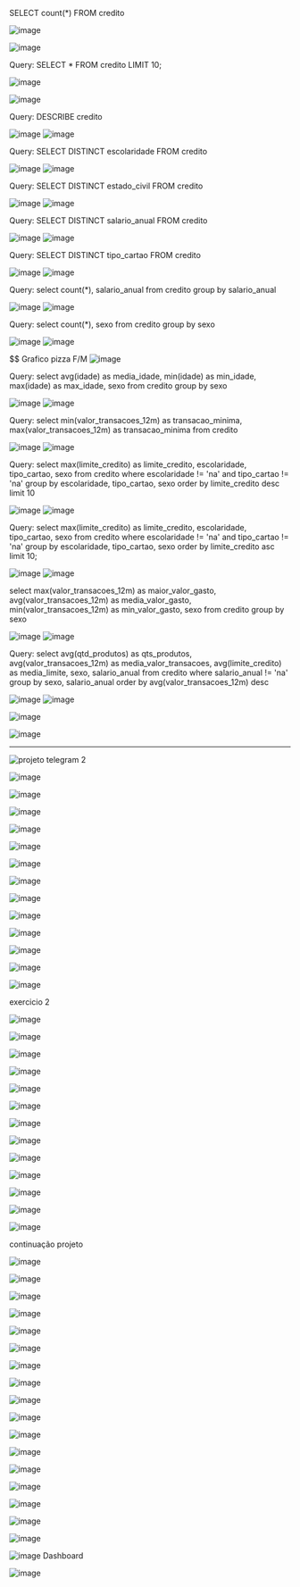 SELECT count(*) FROM credito

![image](https://github.com/JosueMorfim/Analise_Credito_SQL/assets/141301164/f8acc616-f7f2-4a7b-8731-c00fd02d2956)

![image](https://github.com/JosueMorfim/Analise_Credito_SQL/assets/141301164/0c6e62f6-4b19-4cff-8014-a7204450f20d)


Query: SELECT * FROM credito LIMIT 10;

![image](https://github.com/JosueMorfim/Analise_Credito_SQL/assets/141301164/54081c8e-a20d-4935-ab1d-b7723b0b23c6)

![image](https://github.com/JosueMorfim/Analise_Credito_SQL/assets/141301164/963605cf-6257-401d-910f-7dc770bd83d9)

Query: DESCRIBE credito

![image](https://github.com/JosueMorfim/Analise_Credito_SQL/assets/141301164/d88d537e-53e8-42a3-8fb2-270768ba3cc5)
![image](https://github.com/JosueMorfim/Analise_Credito_SQL/assets/141301164/88bd74b1-4716-419a-9f43-918788c9a0c8)

Query: SELECT DISTINCT escolaridade FROM credito

![image](https://github.com/JosueMorfim/Analise_Credito_SQL/assets/141301164/961a9e03-44a0-4fb5-8564-e333a2c16636)
![image](https://github.com/JosueMorfim/Analise_Credito_SQL/assets/141301164/69efad02-787c-4b03-bd4f-d53f262eaef5)

Query: SELECT DISTINCT estado_civil FROM credito

![image](https://github.com/JosueMorfim/Analise_Credito_SQL/assets/141301164/cc2fab6e-5412-4415-a503-0218dd14b864)
![image](https://github.com/JosueMorfim/Analise_Credito_SQL/assets/141301164/092da1ea-5983-4c00-8672-2f2606cc9581)

Query: SELECT DISTINCT salario_anual FROM credito

![image](https://github.com/JosueMorfim/Analise_Credito_SQL/assets/141301164/75c3bc7e-5653-4305-8d30-f0f2ce6bb3cd)
![image](https://github.com/JosueMorfim/Analise_Credito_SQL/assets/141301164/4e7907ea-053c-4329-a070-0e439ff920b4)

Query: SELECT DISTINCT tipo_cartao FROM credito

![image](https://github.com/JosueMorfim/Analise_Credito_SQL/assets/141301164/972615ca-a37b-4067-9f86-5f3189957ed1)
![image](https://github.com/JosueMorfim/Analise_Credito_SQL/assets/141301164/8583c01d-7b17-4f6a-9ea0-43d6a1497447)

Query: select count(*), salario_anual from credito group by salario_anual

![image](https://github.com/JosueMorfim/Analise_Credito_SQL/assets/141301164/61ee0090-ea6d-47b6-b5c9-f3187df9446a)
![image](https://github.com/JosueMorfim/Analise_Credito_SQL/assets/141301164/a0079e31-3ab9-47e5-bd4d-a916c884f9e4)

Query: select count(*), sexo from credito group by sexo

![image](https://github.com/JosueMorfim/Analise_Credito_SQL/assets/141301164/51fec78a-37b7-41af-b9c0-e22aaab23d77)
![image](https://github.com/JosueMorfim/Analise_Credito_SQL/assets/141301164/ecdb3b23-8152-4455-a443-c964f4e58b50)



$$ Grafico pizza F/M
![image](https://github.com/JosueMorfim/Analise_Credito_SQL/assets/141301164/97b7e776-0972-4de3-854a-43102520f5d3)


Query: select avg(idade) as media_idade, min(idade) as min_idade, max(idade) as max_idade, sexo from credito group by sexo

![image](https://github.com/JosueMorfim/Analise_Credito_SQL/assets/141301164/b3625d94-3e5f-48e1-bdec-b4a0839b273c)
![image](https://github.com/JosueMorfim/Analise_Credito_SQL/assets/141301164/b5f9621a-52b7-450a-8215-ebc0a669f2b0)

Query: select min(valor_transacoes_12m) as transacao_minima, max(valor_transacoes_12m) as transacao_minima from credito

![image](https://github.com/JosueMorfim/Analise_Credito_SQL/assets/141301164/721ed4f4-bc9e-485d-b961-5b6e3f88b62a)
![image](https://github.com/JosueMorfim/Analise_Credito_SQL/assets/141301164/0100c727-29c5-4ed7-a452-9980fe8249ab)

Query: select max(limite_credito) as limite_credito, escolaridade, tipo_cartao, sexo from credito where escolaridade != 'na' and tipo_cartao != 'na' group by escolaridade, tipo_cartao, sexo order by limite_credito desc limit 10

![image](https://github.com/JosueMorfim/Analise_Credito_SQL/assets/141301164/8d950774-d8ad-4064-a3c1-4d4a8919140b)
![image](https://github.com/JosueMorfim/Analise_Credito_SQL/assets/141301164/e0cf5d89-7676-415d-bb50-64481c18a33a)


Query: select max(limite_credito) as limite_credito, escolaridade, tipo_cartao, sexo from credito where escolaridade != 'na' and tipo_cartao != 'na' group by escolaridade, tipo_cartao, sexo order by limite_credito asc limit 10;

![image](https://github.com/JosueMorfim/Analise_Credito_SQL/assets/141301164/e2cca9bc-e97b-4a69-8639-5401b3ff9a03)
![image](https://github.com/JosueMorfim/Analise_Credito_SQL/assets/141301164/223bc4de-cc8f-4585-99eb-78467a141ff9)

 select max(valor_transacoes_12m) as maior_valor_gasto, avg(valor_transacoes_12m) as media_valor_gasto, min(valor_transacoes_12m) as min_valor_gasto, sexo from credito group by sexo

![image](https://github.com/JosueMorfim/Analise_Credito_SQL/assets/141301164/c63fec6a-4976-4e2d-b892-4f9dc6af922a)
![image](https://github.com/JosueMorfim/Analise_Credito_SQL/assets/141301164/0b8e5b4a-fd43-4b1b-b1e2-dfce6cbb676b)

Query: select avg(qtd_produtos) as qts_produtos, avg(valor_transacoes_12m) as media_valor_transacoes, avg(limite_credito) as media_limite, sexo, salario_anual from credito where salario_anual != 'na' group by sexo, salario_anual order by avg(valor_transacoes_12m) desc

![image](https://github.com/JosueMorfim/Analise_Credito_SQL/assets/141301164/7372c28c-fe49-4b2c-a47c-3a2f0061db09)
![image](https://github.com/JosueMorfim/Analise_Credito_SQL/assets/141301164/3dcda4c5-d935-47e8-b9dc-1b2a0f39323f)


![image](https://github.com/JosueMorfim/Analise_Credito_SQL/assets/141301164/8c71202c-49f4-4d69-a50a-93ad10b98035)



![image](https://github.com/JosueMorfim/Analise_Credito_SQL/assets/141301164/6a01b517-2c5b-4a78-ae85-0b19a2a271d8)


-------



![projeto telegram 2](https://github.com/JosueMorfim/Analise_Credito_SQL/assets/141301164/4c08838a-44b3-4bde-8c60-d2d0f27637d4)

![image](https://github.com/JosueMorfim/Analise_Credito_SQL/assets/141301164/b36995d2-4ac9-4917-9952-47f68ca34f16)

![image](https://github.com/JosueMorfim/Analise_Credito_SQL/assets/141301164/c2e3d6dd-2ae5-4cb1-9010-d7d3806f261e)

![image](https://github.com/JosueMorfim/Analise_Credito_SQL/assets/141301164/1cceab3d-20d2-4498-ae3b-cd1c053867b9)

![image](https://github.com/JosueMorfim/Analise_Credito_SQL/assets/141301164/a58839da-25fe-4cb7-abdb-349e04b6945e)

![image](https://github.com/JosueMorfim/Analise_Credito_SQL/assets/141301164/5c921b22-1fbb-4639-99e5-d667b001e813)

![image](https://github.com/JosueMorfim/Analise_Credito_SQL/assets/141301164/901c03b9-ed04-4f0f-a1c5-33aae38fca46)

![image](https://github.com/JosueMorfim/Analise_Credito_SQL/assets/141301164/c00cbfa9-a7fa-447a-b165-9316fe6e0ecf)






![image](https://github.com/JosueMorfim/Analise_Credito_SQL/assets/141301164/3c7fc8a8-6141-428d-80db-c0aca073d32d)

![image](https://github.com/JosueMorfim/Analise_Credito_SQL/assets/141301164/ddd7fed7-a0e5-4664-a9ef-3ace126705e3)


![image](https://github.com/JosueMorfim/Analise_Credito_SQL/assets/141301164/0ba3b248-aace-4b7d-9492-2c80cea31729)

![image](https://github.com/JosueMorfim/Analise_Credito_SQL/assets/141301164/42df0e6f-e817-452a-b158-3707b7c71c22)

![image](https://github.com/JosueMorfim/Analise_Credito_SQL/assets/141301164/4f644df6-f2fd-4fe7-a80e-ab173dce61a0)


![image](https://github.com/JosueMorfim/Analise_Credito_SQL/assets/141301164/5198f7d5-35f3-4ee7-b69d-f58da25a80cd)

exercicio 2

![image](https://github.com/JosueMorfim/Analise_Credito_SQL/assets/141301164/ae5ebdfb-df43-456b-9e57-0c0842e96923)

![image](https://github.com/JosueMorfim/Analise_Credito_SQL/assets/141301164/27204a5c-e372-4e4a-a73d-03c962e86c0c)

![image](https://github.com/JosueMorfim/Analise_Credito_SQL/assets/141301164/fb74dd26-ec3e-45f2-8cc7-f1f086a3c6f3)


![image](https://github.com/JosueMorfim/Analise_Credito_SQL/assets/141301164/7163d9cd-a4fb-4576-8a29-773c3e298fa6)


![image](https://github.com/JosueMorfim/Analise_Credito_SQL/assets/141301164/693b2cf0-2cc9-4e76-bd27-9b16e16c08a9)

![image](https://github.com/JosueMorfim/Analise_Credito_SQL/assets/141301164/7411a8ea-9f14-482f-a3f7-683ee93b2ad1)

![image](https://github.com/JosueMorfim/Analise_Credito_SQL/assets/141301164/e29d84f2-54ac-4669-9a9a-45e67809cdf6)

![image](https://github.com/JosueMorfim/Analise_Credito_SQL/assets/141301164/b8dd5f38-eb0d-4786-a126-7818a6254928)

![image](https://github.com/JosueMorfim/Analise_Credito_SQL/assets/141301164/fd4776fa-c474-4916-be77-818729c928e8)

![image](https://github.com/JosueMorfim/Analise_Credito_SQL/assets/141301164/fdbae055-a8c1-4601-9136-1479e1fe1146)

![image](https://github.com/JosueMorfim/Analise_Credito_SQL/assets/141301164/1b05b39a-4197-4999-ac48-fb9811f89c89)

![image](https://github.com/JosueMorfim/Analise_Credito_SQL/assets/141301164/fbc0ade7-55cf-4eb0-9f70-29626fa6b8bb)

![image](https://github.com/JosueMorfim/Analise_Credito_SQL/assets/141301164/bd5076a7-2101-42b4-a637-0ecc1b3a1076)


continuação projeto

![image](https://github.com/JosueMorfim/Analise_Credito_SQL/assets/141301164/5d34995a-d34a-4c0c-ae1c-5e45fd108227)

![image](https://github.com/JosueMorfim/Analise_Credito_SQL/assets/141301164/4828e664-8f94-4598-8ec7-351dd0aed2e0)


![image](https://github.com/JosueMorfim/Analise_Credito_SQL/assets/141301164/a4b781cb-1e79-4932-90b7-c0de631a3772)


![image](https://github.com/JosueMorfim/Analise_Credito_SQL/assets/141301164/953f410a-e121-44d8-b81c-60565fe1b44b)

![image](https://github.com/JosueMorfim/Analise_Credito_SQL/assets/141301164/9dde8c2f-2fed-4bd4-b3bf-048d0bd90a94)

![image](https://github.com/JosueMorfim/Analise_Credito_SQL/assets/141301164/912ddfcf-a7c9-44e1-94c5-7a93f628a834)



![image](https://github.com/JosueMorfim/Analise_Credito_SQL/assets/141301164/6510e6b1-0569-40d0-8ae8-4cb57c676d5e)

![image](https://github.com/JosueMorfim/Analise_Credito_SQL/assets/141301164/693fce60-6c2e-4bd2-94a6-e7222c3c42d5)

![image](https://github.com/JosueMorfim/Analise_Credito_SQL/assets/141301164/c339c77d-4596-426e-a75a-30d947e786ac)

![image](https://github.com/JosueMorfim/Analise_Credito_SQL/assets/141301164/7233263a-9359-45d0-bca8-53075ffb33b0)

![image](https://github.com/JosueMorfim/Analise_Credito_SQL/assets/141301164/f333fffd-2045-40bd-bcbf-fdd170d98af2)

![image](https://github.com/JosueMorfim/Analise_Credito_SQL/assets/141301164/dbc9a889-a66b-4f66-9f7a-c755d59354fc)

![image](https://github.com/JosueMorfim/Analise_Credito_SQL/assets/141301164/0ba47cc4-0c66-4f13-93c2-1719e641f953)

![image](https://github.com/JosueMorfim/Analise_Credito_SQL/assets/141301164/c3c91e38-a9bb-41f9-b51a-8eaae097980f)

![image](https://github.com/JosueMorfim/Analise_Credito_SQL/assets/141301164/12695124-5a97-456a-a8c4-d707b2ab7b8b)

![image](https://github.com/JosueMorfim/Analise_Credito_SQL/assets/141301164/d64edb89-0b32-49a5-8286-6c166ca6e364)


![image](https://github.com/JosueMorfim/Analise_Credito_SQL/assets/141301164/1058a2ad-9971-4ee7-ae56-e0e36dac1081)

![image](https://github.com/JosueMorfim/Analise_Credito_SQL/assets/141301164/8360d95e-5359-40a0-be24-fdc1ad6b422c)
Dashboard

![image](https://github.com/user-attachments/assets/b75988fd-2067-418f-b9ce-900badfcb797)








